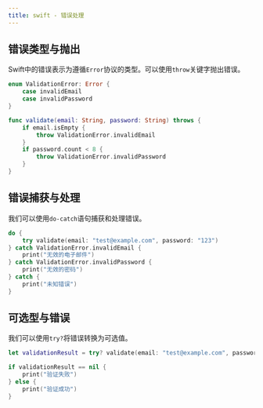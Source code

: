 ```yaml
---
title: swift - 错误处理
---
```

## 错误类型与抛出
Swift中的错误表示为遵循`Error`协议的类型。可以使用`throw`关键字抛出错误。
```swift
enum ValidationError: Error {
    case invalidEmail
    case invalidPassword
}

func validate(email: String, password: String) throws {
    if email.isEmpty {
        throw ValidationError.invalidEmail
    }
    if password.count < 8 {
        throw ValidationError.invalidPassword
    }
}
```
## 错误捕获与处理
我们可以使用`do-catch`语句捕获和处理错误。
```swift
do {
    try validate(email: "test@example.com", password: "123")
} catch ValidationError.invalidEmail {
    print("无效的电子邮件")
} catch ValidationError.invalidPassword {
    print("无效的密码")
} catch {
    print("未知错误")
}
```
## 可选型与错误
我们可以使用`try?`将错误转换为可选值。
```swift
let validationResult = try? validate(email: "test@example.com", password: "123")

if validationResult == nil {
    print("验证失败")
} else {
    print("验证成功")
}
```